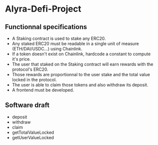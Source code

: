 # Alyra-Defi-Project

## Functionnal specifications

- A Staking contract is used to stake any ERC20.
- Any staked ERC20 must be readable in a single unit of measure (ETH/DAI/USDC...) using Chainlink.
- If a token doesn't exist on Chainlink, hardcode a constant to compute it's price.
- The user that staked on the Staking contract will earn rewards with the protocol's ERC20.
- Those rewards are proportionnal to the user stake and the total value locked in the protocol.
- The user is able to claim those tokens and also withdraw its deposit.
- A frontend must be developed.

## Software draft

- deposit
- withdraw
- claim
- getTotalValueLocked
- getUserValueLocked